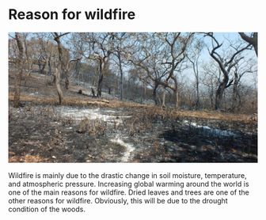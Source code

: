 # Reason for wildfire
  ![Drought](img/3.jpg)

   Wildfire is mainly due to the drastic change in soil moisture, temperature, and atmospheric pressure. Increasing global warming around the world is one of the main reasons for wildfire. Dried leaves and trees are one of the other reasons for wildfire. Obviously, this will be due to the drought condition of the woods.


